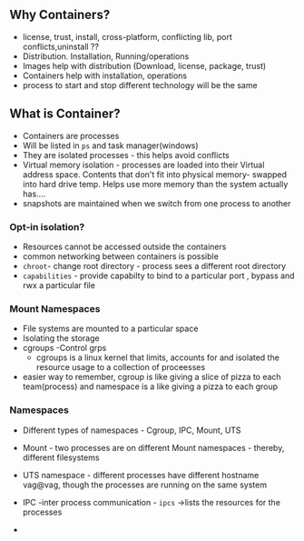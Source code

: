 ## Why Containers?

- license, trust, install, cross-platform, conflicting lib, port conflicts,uninstall ??
- Distribution. Installation, Running/operations 
- Images help with distribution (Download, license, package, trust)
- Containers help with installation, operations
- process to start and stop different technology will be the same

## What is Container?
- Containers are processes
- Will be listed in `ps` and task manager(windows)
- They are isolated processes - this helps avoid conflicts
- Virtual memory isolation - processes are loaded into their Virtual address space. Contents that don't fit into physical memory- swapped into hard drive temp.
Helps use more memory than the system actually has....
- snapshots are maintained when we switch from one process to another

### Opt-in isolation?
- Resources cannot be accessed outside the containers
- common networking between containers is possible
- `chroot`- change root directory - process sees a different root directory
- `capabilities` - provide capabilty to bind to a particular port , bypass and rwx a particular file

### Mount Namespaces 
- File systems are mounted to a particular space
- Isolating the storage
- cgroups -Control grps
  - cgroups is a linux kernel that limits, accounts for and isolated the resource usage to a collection of proceesses
- easier way to remember, cgroup is like giving a slice of pizza to each team(process) and namespace is a like giving a pizza to each group

### Namespaces
- Different types of namespaces - Cgroup, IPC, Mount, UTS
- Mount - two processes are on different Mount namespaces - thereby, different filesystems
- UTS namespace - different processes have different hostname vag@vag, though the processes are running on the same system
- IPC -inter process communication -  `ipcs` ->lists the resources for the processes 

- 

